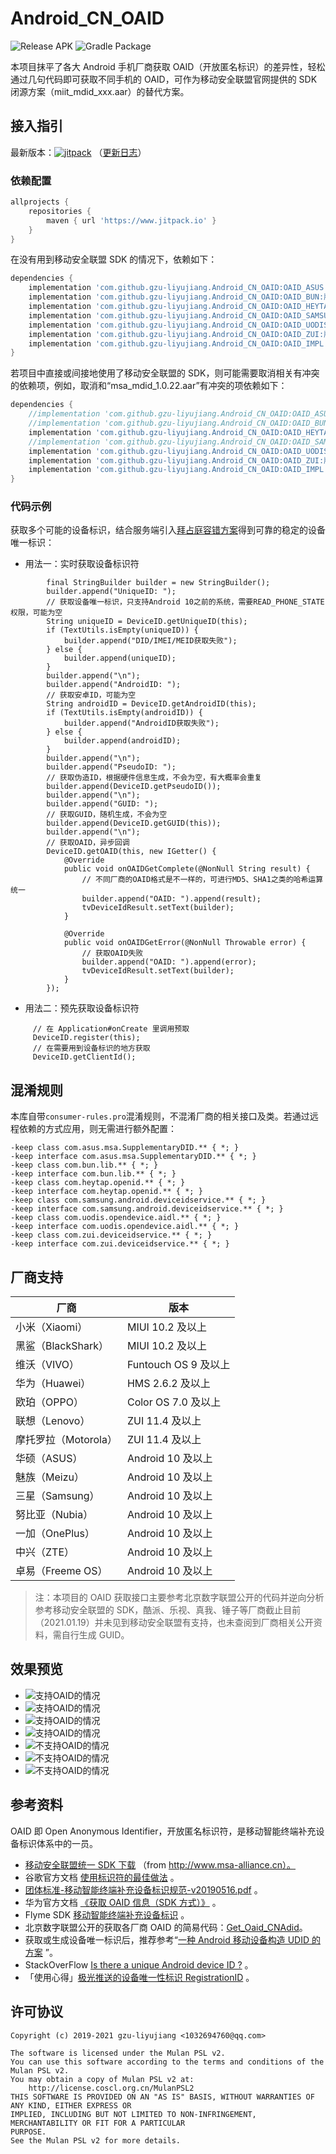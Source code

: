 # Android_CN_OAID

![Release APK](https://github.com/gzu-liyujiang/Android_CN_OAID/workflows/Release%20APK/badge.svg)
![Gradle Package](https://github.com/gzu-liyujiang/Android_CN_OAID/workflows/Gradle%20Package/badge.svg)

本项目抹平了各大 Android 手机厂商获取 OAID（开放匿名标识）的差异性，轻松通过几句代码即可获取不同手机的 OAID，可作为移动安全联盟官网提供的 SDK 闭源方案（miit_mdid_xxx.aar）的替代方案。

## 接入指引

最新版本：[![jitpack](https://jitpack.io/v/gzu-liyujiang/Android_CN_OAID.svg)](https://jitpack.io/#gzu-liyujiang/Android_CN_OAID) （[更新日志](/CHANGELOG.md)）

### 依赖配置

```groovy
allprojects {
    repositories {
        maven { url 'https://www.jitpack.io' }
    }
}
```

在没有用到移动安全联盟 SDK 的情况下，依赖如下：

```groovy
dependencies {
    implementation 'com.github.gzu-liyujiang.Android_CN_OAID:OAID_ASUS:版本号' //华硕
    implementation 'com.github.gzu-liyujiang.Android_CN_OAID:OAID_BUN:版本号' //中兴、卓易
    implementation 'com.github.gzu-liyujiang.Android_CN_OAID:OAID_HEYTAP:版本号' //欧珀、一加
    implementation 'com.github.gzu-liyujiang.Android_CN_OAID:OAID_SAMSUNG:版本号' //三星
    implementation 'com.github.gzu-liyujiang.Android_CN_OAID:OAID_UODIS:版本号' //华为
    implementation 'com.github.gzu-liyujiang.Android_CN_OAID:OAID_ZUI:版本号' //联想、摩托罗拉
    implementation 'com.github.gzu-liyujiang.Android_CN_OAID:OAID_IMPL:版本号' //具体实现
}
```

若项目中直接或间接地使用了移动安全联盟的 SDK，则可能需要取消相关有冲突的依赖项，例如，取消和“msa_mdid_1.0.22.aar”有冲突的项依赖如下：

```groovy
dependencies {
    //implementation 'com.github.gzu-liyujiang.Android_CN_OAID:OAID_ASUS:版本号'  //华硕
    //implementation 'com.github.gzu-liyujiang.Android_CN_OAID:OAID_BUN:版本号'  //中兴、卓易
    implementation 'com.github.gzu-liyujiang.Android_CN_OAID:OAID_HEYTAP:版本号'  //欧珀、一加
    //implementation 'com.github.gzu-liyujiang.Android_CN_OAID:OAID_SAMSUNG:版本号'  //三星
    implementation 'com.github.gzu-liyujiang.Android_CN_OAID:OAID_UODIS:版本号'  //华为
    implementation 'com.github.gzu-liyujiang.Android_CN_OAID:OAID_ZUI:版本号'  //联想、摩托罗拉
    implementation 'com.github.gzu-liyujiang.Android_CN_OAID:OAID_IMPL:版本号'  //具体实现
}
```

### 代码示例

获取多个可能的设备标识，结合服务端引入[拜占庭容错方案](https://juejin.cn/post/6844903952148856839#heading-11)得到可靠的稳定的设备唯一标识：

- 用法一：实时获取设备标识符

```text
        final StringBuilder builder = new StringBuilder();
        builder.append("UniqueID: ");
        // 获取设备唯一标识，只支持Android 10之前的系统，需要READ_PHONE_STATE权限，可能为空
        String uniqueID = DeviceID.getUniqueID(this);
        if (TextUtils.isEmpty(uniqueID)) {
            builder.append("DID/IMEI/MEID获取失败");
        } else {
            builder.append(uniqueID);
        }
        builder.append("\n");
        builder.append("AndroidID: ");
        // 获取安卓ID，可能为空
        String androidID = DeviceID.getAndroidID(this);
        if (TextUtils.isEmpty(androidID)) {
            builder.append("AndroidID获取失败");
        } else {
            builder.append(androidID);
        }
        builder.append("\n");
        builder.append("PseudoID: ");
        // 获取伪造ID，根据硬件信息生成，不会为空，有大概率会重复
        builder.append(DeviceID.getPseudoID());
        builder.append("\n");
        builder.append("GUID: ");
        // 获取GUID，随机生成，不会为空
        builder.append(DeviceID.getGUID(this));
        builder.append("\n");
        // 获取OAID，异步回调
        DeviceID.getOAID(this, new IGetter() {
            @Override
            public void onOAIDGetComplete(@NonNull String result) {
                // 不同厂商的OAID格式是不一样的，可进行MD5、SHA1之类的哈希运算统一
                builder.append("OAID: ").append(result);
                tvDeviceIdResult.setText(builder);
            }

            @Override
            public void onOAIDGetError(@NonNull Throwable error) {
                // 获取OAID失败
                builder.append("OAID: ").append(error);
                tvDeviceIdResult.setText(builder);
            }
        });
```

- 用法二：预先获取设备标识符

```text 
     // 在 Application#onCreate 里调用预取
     DeviceID.register(this);
     // 在需要用到设备标识的地方获取
     DeviceID.getClientId();
```

## 混淆规则

本库自带`consumer-rules.pro`混淆规则，不混淆厂商的相关接口及类。若通过远程依赖的方式应用，则无需进行额外配置：

```proguard
-keep class com.asus.msa.SupplementaryDID.** { *; }
-keep interface com.asus.msa.SupplementaryDID.** { *; }
-keep class com.bun.lib.** { *; }
-keep interface com.bun.lib.** { *; }
-keep class com.heytap.openid.** { *; }
-keep interface com.heytap.openid.** { *; }
-keep class com.samsung.android.deviceidservice.** { *; }
-keep interface com.samsung.android.deviceidservice.** { *; }
-keep class com.uodis.opendevice.aidl.** { *; }
-keep interface com.uodis.opendevice.aidl.** { *; }
-keep class com.zui.deviceidservice.** { *; }
-keep interface com.zui.deviceidservice.** { *; }
```

## 厂商支持

| 厂商                 | 版本                 |
| -------------------- | -------------------- |
| 小米（Xiaomi）       | MIUI 10.2 及以上     |
| 黑鲨（BlackShark）   | MIUI 10.2 及以上     |
| 维沃（VIVO）         | Funtouch OS 9 及以上 |
| 华为（Huawei）       | HMS 2.6.2 及以上     |
| 欧珀（OPPO）         | Color OS 7.0 及以上  |
| 联想（Lenovo）       | ZUI 11.4 及以上      |
| 摩托罗拉（Motorola） | ZUI 11.4 及以上      |
| 华硕（ASUS）         | Android 10 及以上    |
| 魅族（Meizu）        | Android 10 及以上    |
| 三星（Samsung）      | Android 10 及以上    |
| 努比亚（Nubia）      | Android 10 及以上    |
| 一加（OnePlus）      | Android 10 及以上    |
| 中兴（ZTE）          | Android 10 及以上    |
| 卓易（Freeme OS）    | Android 10 及以上    |

> 注：本项目的 OAID 获取接口主要参考北京数字联盟公开的代码并逆向分析参考移动安全联盟的 SDK，酷派、乐视、真我、锤子等厂商截止目前（2021.01.19）并未见到移动安全联盟有支持，也未查阅到厂商相关公开资料，需自行生成 GUID。

## 效果预览

- ![支持OAID的情况](/screenshot/oaid_vivo.png)
- ![支持OAID的情况](/screenshot/oaid_huawei.png)
- ![支持OAID的情况](/screenshot/oaid_xiaomi.png)
- ![支持OAID的情况](/screenshot/oaid_meizu.png)
- ![不支持OAID的情况](/screenshot/oaid_360.png)
- ![不支持OAID的情况](/screenshot/oaid_samsung.png)
- ![不支持OAID的情况](/screenshot/oaid_simulator.png)

## 参考资料

OAID 即 Open Anonymous Identifier，开放匿名标识符，是移动智能终端补充设备标识体系中的一员。

- [移动安全联盟统一 SDK 下载](https://github.com/2tu/msa) （from http://www.msa-alliance.cn）。
- 谷歌官方文档 [使用标识符的最佳做法](https://developer.android.google.cn/training/articles/user-data-ids) 。
- [团体标准-移动智能终端补充设备标识规范-v20190516.pdf](http://www.msa-alliance.cn/login.jsp?url=%2Fcol.jsp%3Fid%3D120&errno=11&mid=634&fid=ABUIABA9GAAgpKaN6QUoq7em2QI) 。
- 华为官方文档 [《获取 OAID 信息（SDK 方式）》](https://developer.huawei.com/consumer/cn/doc/development/HMSCore-Guides-V5/identifier-service-obtaining-oaid-sdk-0000001050064988-V5) 。
- Flyme SDK [移动智能终端补充设备标识](http://open-wiki.flyme.cn/doc-wiki/index#id?133) 。
- 北京数字联盟公开的获取各厂商 OAID 的简易代码：[Get_Oaid_CNAdid](https://github.com/shuzilm-open-source/Get_Oaid_CNAdid)。
- 获取或生成设备唯一标识后，推荐参考“[一种 Android 移动设备构造 UDID 的方案](https://github.com/No89757/Udid) ”。
- StackOverFlow [Is there a unique Android device ID ?](https://stackoverflow.com/questions/2785485/is-there-a-unique-android-device-id) 。
- 「使用心得」[极光推送的设备唯一性标识 RegistrationID](https://community.jiguang.cn/article/38100) 。

## 许可协议

```text
Copyright (c) 2019-2021 gzu-liyujiang <1032694760@qq.com>

The software is licensed under the Mulan PSL v2.
You can use this software according to the terms and conditions of the Mulan PSL v2.
You may obtain a copy of Mulan PSL v2 at:
    http://license.coscl.org.cn/MulanPSL2
THIS SOFTWARE IS PROVIDED ON AN "AS IS" BASIS, WITHOUT WARRANTIES OF ANY KIND, EITHER EXPRESS OR
IMPLIED, INCLUDING BUT NOT LIMITED TO NON-INFRINGEMENT, MERCHANTABILITY OR FIT FOR A PARTICULAR
PURPOSE.
See the Mulan PSL v2 for more details.
```

